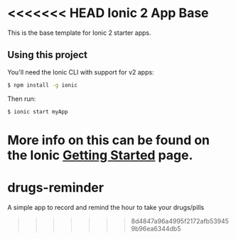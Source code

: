 <<<<<<< HEAD
Ionic 2 App Base
=====================

This is the base template for Ionic 2 starter apps.

## Using this project

You'll need the Ionic CLI with support for v2 apps:

```bash
$ npm install -g ionic
```

Then run:

```bash
$ ionic start myApp
```

More info on this can be found on the Ionic [Getting Started](http://ionicframework.com/docs/v2/getting-started/) page.
=======
# drugs-reminder
A simple app to record and remind the hour to take your drugs/pills
>>>>>>> 8d4847a96a4995f2172afb539459b96ea6344db5
